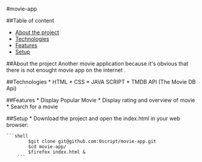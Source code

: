 #movie-app

##Table of content
* [About the project](#about-the-project)
* [Technologies](#technologies)
* [Features](#features)
* [Setup](#setup)

##About the project
    Another movie application because it's obvious that there is not enought movie app on the internet . 

##Technologies
    * HTML 
    * CSS
    * JAVA SCRIPT
    * TMDB API (The Movie DB Api)  

##Features
	* Display Popular Movie
	* Display rating and overview of movie
	* Search for a movie

##Setup
    * Download the project and open the index.html in your web browser:

	```shell
            $git clone git@github.com:0script/movie-app.git
            $cd movie-app/
            $firefox index.html &
        ```
